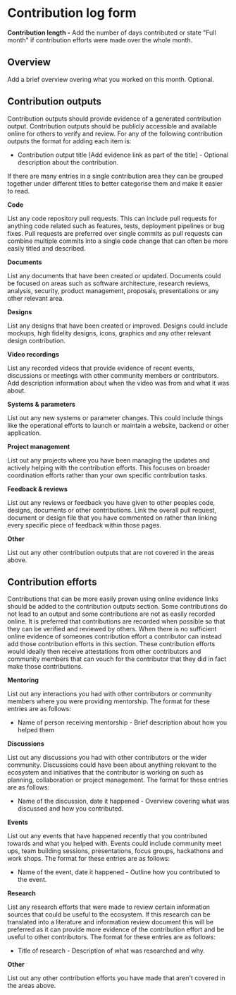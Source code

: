# Contribution log form

**Contribution length -** Add the number of days contributed or state "Full month" if contribution efforts were made over the whole month.



## **Overview**

Add a brief overview overing what you worked on this month. Optional.



## **Contribution outputs**

Contribution outputs should provide evidence of a generated contribution output. Contribution outputs should be publicly accessible and available online for others to verify and review. For any of the following contribution outputs the format for adding each item is:

* Contribution output title \[Add evidence link as part of the title] - Optional description about the contribution.

If there are many entries in a single contribution area they can be grouped together under different titles to better categorise them and make it easier to read.



**Code**

List any code repository pull requests. This can include pull requests for anything code related such as features, tests, deployment pipelines or bug fixes. Pull requests are preferred over single commits as pull requests can combine multiple commits into a single code change that can often be more easily titled and described.



**Documents**

List any documents that have been created or updated. Documents could be focused on areas such as software architecture, research reviews, analysis, security, product management, proposals, presentations or any other relevant area.



**Designs**

List any designs that have been created or improved. Designs could include mockups, high fidelity designs, icons, graphics and any other relevant design contribution.



**Video recordings**

List any recorded videos that provide evidence of recent events, discussions or meetings with other community members or contributors. Add description information about when the video was from and what it was about.



**Systems & parameters**

List out any new systems or parameter changes. This could include things like the operational efforts to launch or maintain a website, backend or other application.



**Project management**

List out any projects where you have been managing the updates and actively helping with the contribution efforts. This focuses on broader coordination efforts rather than your own specific contribution tasks.



**Feedback & reviews**

List out any reviews or feedback you have given to other peoples code, designs, documents or other contributions. Link the overall pull request, document or design file that you have commented on rather than linking every specific piece of feedback within those pages.



**Other**

List out any other contribution outputs that are not covered in the areas above.



## **Contribution efforts**

Contributions that can be more easily proven using online evidence links should be added to the contribution outputs section. Some contributions do not lead to an output and some contributions are not as easily recorded online. It is preferred that contributions are recorded when possible so that they can be verified and reviewed by others. When there is no sufficient online evidence of someones contribution effort a contributor can instead add those contribution efforts in this section. These contribution efforts would ideally then receive attestations from other contributors and community members that can vouch for the contributor that they did in fact make those contributions.



**Mentoring**

List out any interactions you had with other contributors or community members where you were providing mentorship. The format for these entries are as follows:

* Name of person receiving mentorship - Brief description about how you helped them



**Discussions**

List out any discussions you had with other contributors or the wider community. Discussions could have been about anything relevant to the ecosystem and initiatives that the contributor is working on such as planning, collaboration or project management. The format for these entries are as follows:

* Name of the discussion, date it happened - Overview covering what was discussed and how you contributed.



**Events**

List out any events that have happened recently that you contributed towards and what you helped with. Events could include community meet ups, team building sessions, presentations, focus groups, hackathons and work shops. The format for these entries are as follows:

* Name of the event, date it happened - Outline how you contributed to the event.



**Research**

List any research efforts that were made to review certain information sources that could be useful to the ecosystem. If this research can be translated into a literature and information review document this will be preferred as it can provide more evidence of the contribution effort and be useful to other contributors. The format for these entries are as follows:

* Title of research - Description of what was researched and why.



**Other**

List out any other contribution efforts you have made that aren't covered in the areas above.
